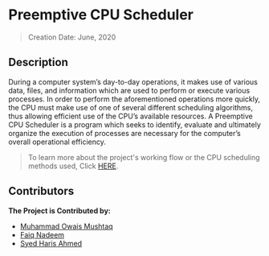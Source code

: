 # Preemptive CPU Scheduler
> Creation Date: June, 2020
## Description
During a computer system’s day-to-day operations, it makes use of various data, files, and information which are used to perform or execute various processes. In order to perform the aforementioned operations more quickly, the CPU must make use of one of several different scheduling algorithms, thus allowing efficient use of the CPU’s available resources. A Preemptive CPU Scheduler is a program which seeks to identify, evaluate and ultimately organize the execution of processes are necessary for the computer’s overall operational efficiency.

> To learn more about the project's working flow or the CPU scheduling methods used, Click [HERE](https://github.com/muhammadowaismushtaq/Preemptive-CPU-Scheduler/blob/675e19308832a2fec09026ae195012ddb8ed0343/CPU%20Scheduler%20-%20REPORT%20-%20OS%20Project.pdf).

## Contributors
<b> The Project is Contributed by: </b>
* [Muhammad Owais Mushtaq](https://www.linkedin.com/in/muhammadowaismushtaq)
* [Faiq Nadeem](https://www.linkedin.com/in/faiq-nadeem-014435182/)
* [Syed Haris Ahmed](https://www.linkedin.com/in/haris-syed-323401228/)
